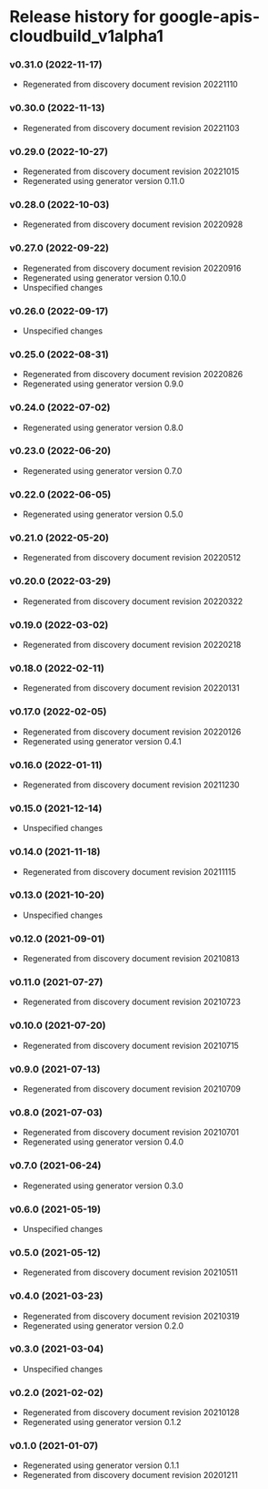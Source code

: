 # Release history for google-apis-cloudbuild_v1alpha1

### v0.31.0 (2022-11-17)

* Regenerated from discovery document revision 20221110

### v0.30.0 (2022-11-13)

* Regenerated from discovery document revision 20221103

### v0.29.0 (2022-10-27)

* Regenerated from discovery document revision 20221015
* Regenerated using generator version 0.11.0

### v0.28.0 (2022-10-03)

* Regenerated from discovery document revision 20220928

### v0.27.0 (2022-09-22)

* Regenerated from discovery document revision 20220916
* Regenerated using generator version 0.10.0
* Unspecified changes

### v0.26.0 (2022-09-17)

* Unspecified changes

### v0.25.0 (2022-08-31)

* Regenerated from discovery document revision 20220826
* Regenerated using generator version 0.9.0

### v0.24.0 (2022-07-02)

* Regenerated using generator version 0.8.0

### v0.23.0 (2022-06-20)

* Regenerated using generator version 0.7.0

### v0.22.0 (2022-06-05)

* Regenerated using generator version 0.5.0

### v0.21.0 (2022-05-20)

* Regenerated from discovery document revision 20220512

### v0.20.0 (2022-03-29)

* Regenerated from discovery document revision 20220322

### v0.19.0 (2022-03-02)

* Regenerated from discovery document revision 20220218

### v0.18.0 (2022-02-11)

* Regenerated from discovery document revision 20220131

### v0.17.0 (2022-02-05)

* Regenerated from discovery document revision 20220126
* Regenerated using generator version 0.4.1

### v0.16.0 (2022-01-11)

* Regenerated from discovery document revision 20211230

### v0.15.0 (2021-12-14)

* Unspecified changes

### v0.14.0 (2021-11-18)

* Regenerated from discovery document revision 20211115

### v0.13.0 (2021-10-20)

* Unspecified changes

### v0.12.0 (2021-09-01)

* Regenerated from discovery document revision 20210813

### v0.11.0 (2021-07-27)

* Regenerated from discovery document revision 20210723

### v0.10.0 (2021-07-20)

* Regenerated from discovery document revision 20210715

### v0.9.0 (2021-07-13)

* Regenerated from discovery document revision 20210709

### v0.8.0 (2021-07-03)

* Regenerated from discovery document revision 20210701
* Regenerated using generator version 0.4.0

### v0.7.0 (2021-06-24)

* Regenerated using generator version 0.3.0

### v0.6.0 (2021-05-19)

* Unspecified changes

### v0.5.0 (2021-05-12)

* Regenerated from discovery document revision 20210511

### v0.4.0 (2021-03-23)

* Regenerated from discovery document revision 20210319
* Regenerated using generator version 0.2.0

### v0.3.0 (2021-03-04)

* Unspecified changes

### v0.2.0 (2021-02-02)

* Regenerated from discovery document revision 20210128
* Regenerated using generator version 0.1.2

### v0.1.0 (2021-01-07)

* Regenerated using generator version 0.1.1
* Regenerated from discovery document revision 20201211

